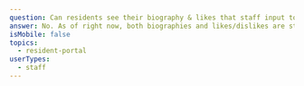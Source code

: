```yaml
---
question: Can residents see their biography & likes that staff input to their profile?
answer: No. As of right now, both biographies and likes/dislikes are staff view only.
isMobile: false
topics:
  - resident-portal
userTypes:
  - staff
---
```

